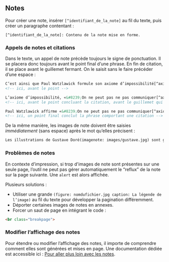 

## Notes

Pour créer une note, insérer `[^identifiant_de_la_note]` au fil du texte, puis créer un paragraphe contentant :   

`[^identifiant_de_la_note]: Contenu de la note mise en forme.`

### Appels de notes et citations

Dans le texte, un appel de note précède toujours le signe de ponctuation. Il se placera donc toujours avant le point final d’une phrase. En fin de citation, il se place avant le guillemet fermant. On le saisit sans le faire précéder d’une espace :
```html
C’est ainsi que Paul Watzlawick formule son axiome d’impossibilité[^axiome].
<!-- ici, avant le point -->

L’axiome d’impossibilité, «&#8239;On ne peut pas ne pas communiquer[^axiome].&#8239;», est formulé […]
<!-- ici, avant le point concluant la citation, avant le guillemet qui l’encadre (précédé d’une espace fine insécable) -->

Paul Watzlawick affirme «&#8239;On ne peut pas ne pas communiquer[^axiome].&#8239;». Ainsi […]
<!-- ici, un point final conclut la phrase comportant une citation -->
```

De la même manière, les images de note doivent être saisies _immédiatement_ (sans espace) après le mot qu’elles précisent :
```md
Les illustrations de Gustave Doré(imagenote: images/gustave.jpg) sont gravées dans les mémoires.
```

### Problèmes de notes

En contexte d’impression, si trop d'images de note sont présentes sur une seule page, l’outil ne peut pas gérer automatiquement le “reflux” de la note sur la page suivante. Une `alert` est alors affichée.

Plusieurs solutions : 

- Utiliser une grande `(figure: nomdufichier.jpg caption: La légende de l’image)` au fil du texte pour développer la pagination différemment.
- Déporter certaines images de notes en annexes.
- Forcer un saut de page en intégrant le code :
```html
<br class="breakpage">
```

### Modifier l’affichage des notes

Pour étendre ou modifier l’affichage des notes, il importe de comprendre comment elles sont générées et mises en page. Une documentation dédiée est accessible ici : [Pour aller plus loin avec les notes](advanced-notes.md).

